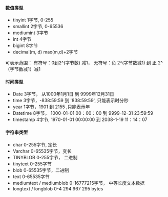 #### 数值类型
- tinyint
	1字节, 0-255
- smallint
	2字节, 0-65536
- mediumint
	3字节
- int
	4字节
- bigint
	8字节
- decimal(m, d)
	max(m,d)+2字节

可表示范围： 有符号：0到2^(字节数) 减1， 无符号：负 2^(字节数减1) 到 正 2^（字节数减1）减1

#### 时间类型
- Date
	3字节， 从1000年1月1日  到  9999年12月31日
- time
	3字节，-838:59:59  到 '838:59:59', 只能表示时分秒
- year 
	1字节，1901  到  2155 ,只能表示年
- Datetime
	8字节， 1000-01-01 00：00：00  到  9999-12-31 23:59:59
- timestamp
	4字节, 1970-01-01 00:00:00  到  2038-1-19 11：14：07 


#### 字符串类型
- char
	 0-255字节, 定长 
- Varchar
	 0-65535字节，变长
- TINYBLOB
	0-255字节， 二进制
- tinytext
	0-255字节
- blob
	 0-65535字节，二进制
- text
	0-65535字节
- mediumtext / mediumblob
	 0-16777215字节， 中等长度文本数据
- longtext / longblob
	 0-4 294 967 295 bytes
